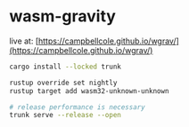# wasm-gravity

live at: [https://campbellcole.github.io/wgrav/](https://campbellcole.github.io/wgrav/)

```sh
cargo install --locked trunk

rustup override set nightly
rustup target add wasm32-unknown-unknown

# release performance is necessary
trunk serve --release --open
```
